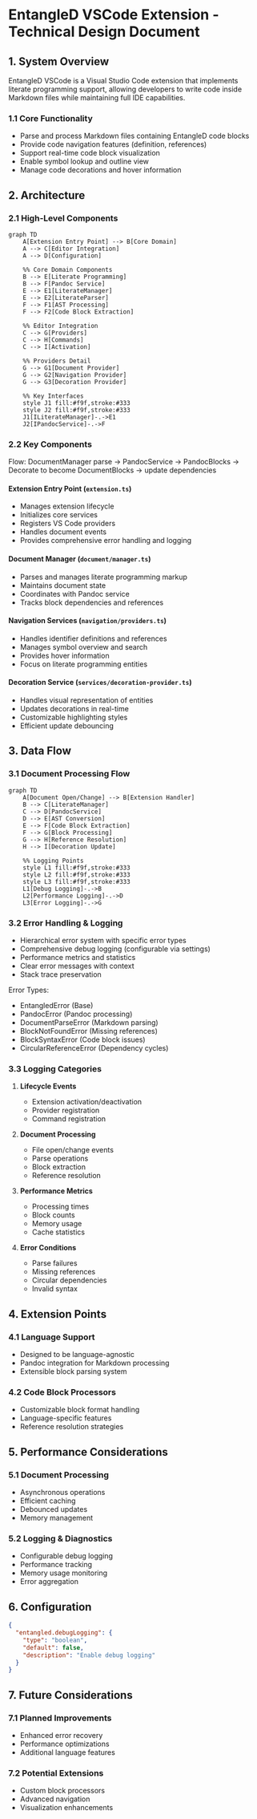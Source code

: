 # EntangleD VSCode Extension - Technical Design Document

## 1. System Overview

EntangleD VSCode is a Visual Studio Code extension that implements literate
programming support, allowing developers to write code inside Markdown files
while maintaining full IDE capabilities.

### 1.1 Core Functionality

- Parse and process Markdown files containing EntangleD code blocks
- Provide code navigation features (definition, references)
- Support real-time code block visualization
- Enable symbol lookup and outline view
- Manage code decorations and hover information

## 2. Architecture

### 2.1 High-Level Components

```mermaid
graph TD
    A[Extension Entry Point] --> B[Core Domain]
    A --> C[Editor Integration]
    A --> D[Configuration]

    %% Core Domain Components
    B --> E[Literate Programming]
    B --> F[Pandoc Service]
    E --> E1[LiterateManager]
    E --> E2[LiterateParser]
    F --> F1[AST Processing]
    F --> F2[Code Block Extraction]

    %% Editor Integration
    C --> G[Providers]
    C --> H[Commands]
    C --> I[Activation]

    %% Providers Detail
    G --> G1[Document Provider]
    G --> G2[Navigation Provider]
    G --> G3[Decoration Provider]

    %% Key Interfaces
    style J1 fill:#f9f,stroke:#333
    style J2 fill:#f9f,stroke:#333
    J1[ILiterateManager]-.->E1
    J2[IPandocService]-.->F
```

### 2.2 Key Components

Flow: DocumentManager parse -> PandocService -> PandocBlocks -> Decorate to
become DocumentBlocks -> update dependencies

#### Extension Entry Point (`extension.ts`)

- Manages extension lifecycle
- Initializes core services
- Registers VS Code providers
- Handles document events
- Provides comprehensive error handling and logging

#### Document Manager (`document/manager.ts`)

- Parses and manages literate programming markup
- Maintains document state
- Coordinates with Pandoc service
- Tracks block dependencies and references

#### Navigation Services (`navigation/providers.ts`)

- Handles identifier definitions and references
- Manages symbol overview and search
- Provides hover information
- Focus on literate programming entities

#### Decoration Service (`services/decoration-provider.ts`)

- Handles visual representation of entities
- Updates decorations in real-time
- Customizable highlighting styles
- Efficient update debouncing

## 3. Data Flow

### 3.1 Document Processing Flow

```mermaid
graph TD
    A[Document Open/Change] --> B[Extension Handler]
    B --> C[LiterateManager]
    C --> D[PandocService]
    D --> E[AST Conversion]
    E --> F[Code Block Extraction]
    F --> G[Block Processing]
    G --> H[Reference Resolution]
    H --> I[Decoration Update]

    %% Logging Points
    style L1 fill:#f9f,stroke:#333
    style L2 fill:#f9f,stroke:#333
    style L3 fill:#f9f,stroke:#333
    L1[Debug Logging]-.->B
    L2[Performance Logging]-.->D
    L3[Error Logging]-.->G
```

### 3.2 Error Handling & Logging

- Hierarchical error system with specific error types
- Comprehensive debug logging (configurable via settings)
- Performance metrics and statistics
- Clear error messages with context
- Stack trace preservation

Error Types:

- EntangledError (Base)
- PandocError (Pandoc processing)
- DocumentParseError (Markdown parsing)
- BlockNotFoundError (Missing references)
- BlockSyntaxError (Code block issues)
- CircularReferenceError (Dependency cycles)

### 3.3 Logging Categories

1. **Lifecycle Events**

   - Extension activation/deactivation
   - Provider registration
   - Command registration

2. **Document Processing**

   - File open/change events
   - Parse operations
   - Block extraction
   - Reference resolution

3. **Performance Metrics**

   - Processing times
   - Block counts
   - Memory usage
   - Cache statistics

4. **Error Conditions**
   - Parse failures
   - Missing references
   - Circular dependencies
   - Invalid syntax

## 4. Extension Points

### 4.1 Language Support

- Designed to be language-agnostic
- Pandoc integration for Markdown processing
- Extensible block parsing system

### 4.2 Code Block Processors

- Customizable block format handling
- Language-specific features
- Reference resolution strategies

## 5. Performance Considerations

### 5.1 Document Processing

- Asynchronous operations
- Efficient caching
- Debounced updates
- Memory management

### 5.2 Logging & Diagnostics

- Configurable debug logging
- Performance tracking
- Memory usage monitoring
- Error aggregation

## 6. Configuration

```json
{
  "entangled.debugLogging": {
    "type": "boolean",
    "default": false,
    "description": "Enable debug logging"
  }
}
```

## 7. Future Considerations

### 7.1 Planned Improvements

- Enhanced error recovery
- Performance optimizations
- Additional language features

### 7.2 Potential Extensions

- Custom block processors
- Advanced navigation
- Visualization enhancements
